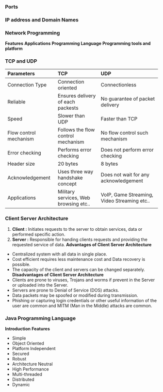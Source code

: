 ### Ports
### IP address and Domain Names 
### Network Programming
**Features**
**Applications**
**Programming Language**
**Programming tools and platform**

### TCP and UDP

| Parameters             | TCP                                   | UDP                                         |
| :--------------------- | :------------------------------------ | :------------------------------------------ |
| Connection Type        | Connection oriented                   | Connectionless                              |
| Reliable               | Ensures delivery of each packests     | No guarantee of packet delivery             |
| Speed                  | Slower than UDP                       | Faster than TCP                             |
| Flow control mechanism | Follows the flow control mechanism    | No flow control such mechanism              |
| Error checking         | Performs error checking               | Does not perform error checking             |
| Header size            | 20 bytes                              | 8 bytes                                     |
| Acknowledgement        | Uses three way handshake concept      | Does not wait for any acknowledgement       |
| Applications           | Military services, Web browsing etc.. | VoIP, Game Streaming, Video Streaming etc.. |
### Client Server Architecture
1. **Client :** Initiates requests to the server to obtain services, data or performed specific action.
2. **Server :** Responsible for handing clients requests and providing the requested service of data.
**Advantages of Client Server Architecture**
- Centralized system with all data in single place.
- Cost efficient requires less maintenance cost and Data recovery is possible.
- The capacity of the client and servers can be changed separately.
**Disadvantages of Client Server Architecture**
- Clients are prone to viruses, Trojans and worms if prevent in the Server or uploaded into the Server.
- Servers are prone to Denial of Service (DOS) attacks.
- Data packets may be spoofed or modified during transmission.
- Phishing or capturing login credentials or other useful information of the user are common and MITM (Man in the Middle) attacks are common.
### Java Programming Language
**Introduction**
**Features**
- Simple
- Object Oriented
- Platform Independent
- Secured
- Robust
- Architecture Neutral
- High Performance
- Multi-threaded
- Distributed
- Dynamic
